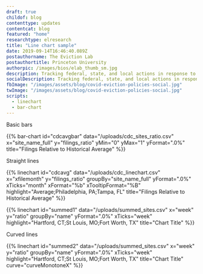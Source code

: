 ```yaml
---
draft: true
childof: blog
contenttype: updates
contentcat: blog
featured: "home"
researchtype: elresearch
title: "Line chart sample"
date: 2019-09-14T16:46:40.089Z
postauthorname: The Eviction Lab
postauthortitle: Princeton University
authorpic: /images/bios/elab_thumb_sm.jpg
description: Tracking federal, state, and local actions in response to the pandemic.
socialDescription: Tracking federal, state, and local actions in response to the pandemic.
fbImage: "/images/assets/blog/covid-eviction-policies-social.jpg"
twImage: "/images/assets/blog/covid-eviction-policies-social.jpg"
scripts:
  - linechart
  - bar-chart
---
```


Basic bars

{{% bar-chart id="cdcavgbar" data="/uploads/cdc_sites_ratio.csv" x="site_name_full" y="filings_ratio" yMin="0" yMax="1" yFormat=".0%"  title="Filings Relative to Historical Average" %}}

Straight lines

{{% linechart id="cdcavg" data="/uploads/cdc_linechart.csv" x="xfilemonth" y="filings_ratio" groupBy="site_name_full" yFormat=".0%" xTicks="month" xFormat="%b" xTooltipFormat="%B" highlight="Average;Philadelphia, PA;Tampa, FL" title="Filings Relative to Historical Average" %}}

{{% linechart id="summed1" data="/uploads/summed_sites.csv" x="week" y="ratio" groupBy="name" yFormat=".0%" xTicks="week" highlight="Hartford, CT;St Louis, MO;Fort Worth, TX" title="Chart Title" %}}

Curved lines

{{% linechart
  id="summed2"
  data="/uploads/summed_sites.csv"
  x="week"
  y="ratio"
  groupBy="name"
  yFormat=".0%" xTicks="week"
  highlight="Hartford, CT;St Louis, MO;Fort Worth, TX"
  title="Chart Title"
  curve="curveMonotoneX"
%}}
